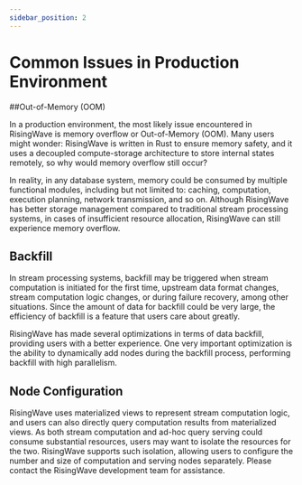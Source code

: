 ```yaml
---
sidebar_position: 2
---
```


# Common Issues in Production Environment

##Out-of-Memory (OOM)

In a production environment, the most likely issue encountered in RisingWave is memory overflow or Out-of-Memory (OOM). Many users might wonder: RisingWave is written in Rust to ensure memory safety, and it uses a decoupled compute-storage architecture to store internal states remotely, so why would memory overflow still occur?

In reality, in any database system, memory could be consumed by multiple functional modules, including but not limited to: caching, computation, execution planning, network transmission, and so on. Although RisingWave has better storage management compared to traditional stream processing systems, in cases of insufficient resource allocation, RisingWave can still experience memory overflow.

## Backfill

In stream processing systems, backfill may be triggered when stream computation is initiated for the first time, upstream data format changes, stream computation logic changes, or during failure recovery, among other situations. Since the amount of data for backfill could be very large, the efficiency of backfill is a feature that users care about greatly.

RisingWave has made several optimizations in terms of data backfill, providing users with a better experience. One very important optimization is the ability to dynamically add nodes during the backfill process, performing backfill with high parallelism.

## Node Configuration

RisingWave uses materialized views to represent stream computation logic, and users can also directly query computation results from materialized views. As both stream computation and ad-hoc query serving could consume substantial resources, users may want to isolate the resources for the two. RisingWave supports such isolation, allowing users to configure the number and size of computation and serving nodes separately. Please contact the RisingWave development team for assistance.
